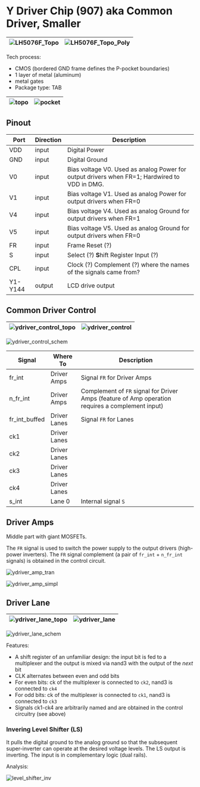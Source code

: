 # Y Driver Chip (907) aka Common Driver, Smaller

|![LH5076F_Topo](/imgstore/LH5076F_Topo.jpg)|![LH5076F_Topo_Poly](/imgstore/LH5076F_Topo_Poly.jpg)|
|---|---|

Tech process:
- CMOS (bordered GND frame defines the P-pocket boundaries)
- 1 layer of metal (aluminum)
- metal gates
- Package type: TAB

|![topo](/imgstore/topo.jpg)|![pocket](/imgstore/pocket.jpg)|
|---|---|

## Pinout

|Port|Direction|Description|
|---|---|---|
|VDD|input|Digital Power |
|GND|input|Digital Ground |
|V0|input|Bias voltage V0. Used as analog Power for output drivers when FR=1; Hardwired to VDD in DMG. |
|V1|input|Bias voltage V1. Used as analog Power for output drivers when FR=0 |
|V4|input|Bias voltage V4. Used as analog Ground for output drivers when FR=1 |
|V5|input|Bias voltage V5. Used as analog Ground for output drivers when FR=0 |
|FR|input|Frame Reset (?) |
|S|input|Select (?) **S**hift Register Input (?) |
|CPL|input|Clock (?) Complement (?) where the names of the signals came from? |
|Y1-Y144|output|LCD drive output|

## Common Driver Control

|![ydriver_control_topo](/hdl/ydriver_control_topo.png)|![ydriver_control](/hdl/ydriver_control.png)|
|---|---|

![ydriver_control_schem](/hdl/ydriver_control_schem.png)

|Signal|Where To|Description|
|---|---|---|
|fr_int |Driver Amps | Signal `FR` for Driver Amps |
|n_fr_int |Driver Amps | Complement of `FR` signal for Driver Amps (feature of Amp operation requires a complement input) |
|fr_int_buffed | Driver Lanes| Signal `FR` for Lanes|
|ck1 | Driver Lanes| |
|ck2 | Driver Lanes| |
|ck3 | Driver Lanes| |
|ck4 | Driver Lanes| |
|s_int | Lane 0 | Internal signal `S` |

## Driver Amps

Middle part with giant MOSFETs.

The `FR` signal is used to switch the power supply to the output drivers (high-power inverters). The `FR` signal complement (a pair of `fr_int` + `n_fr_int` signals) is obtained in the control circuit.

![ydriver_amp_tran](/imgstore/ydriver_amp_tran.png)

![ydriver_amp_simpl](/imgstore/ydriver_amp_simpl.png)

## Driver Lane

|![ydriver_lane_topo](/hdl/ydriver_lane_topo.jpg)|![ydriver_lane](/hdl/ydriver_lane.png)|
|---|---|

![ydriver_lane_schem](/hdl/ydriver_lane_schem.png)

Features:
- A shift register of an unfamiliar design: the input bit is fed to a multiplexer and the output is mixed via nand3 with the output of the _next_ bit
- CLK alternates between even and odd bits
- For even bits: ck of the multiplexer is connected to `ck2`, nand3 is connected to `ck4`
- For odd bits: ck of the multiplexer is connected to `ck1`, nand3 is connected to `ck3`
- Signals ck1-ck4 are arbitrarily named and are obtained in the control circuitry (see above)

### Invering Level Shifter (LS)

It pulls the digital ground to the analog ground so that the subsequent super-inverter can operate at the desired voltage levels. The LS output is inverting. The input is in complementary logic (dual rails).

Analysis:

![level_shifter_inv](/imgstore/level_shifter_inv.png)
